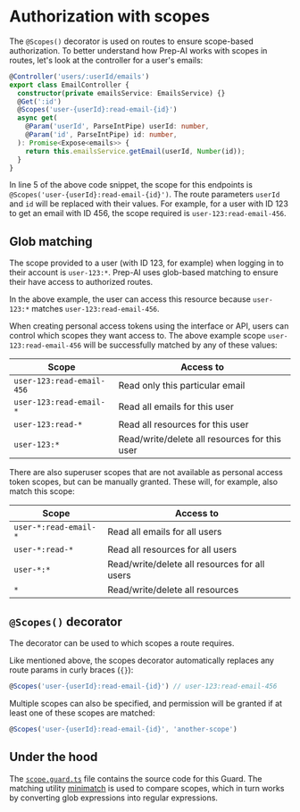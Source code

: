 # Authorization with scopes

The `@Scopes()` decorator is used on routes to ensure scope-based authorization. To better understand how Prep-AI works with scopes in routes, let's look at the controller for a user's emails:

```ts
@Controller('users/:userId/emails')
export class EmailController {
  constructor(private emailsService: EmailsService) {}
  @Get(':id')
  @Scopes('user-{userId}:read-email-{id}')
  async get(
    @Param('userId', ParseIntPipe) userId: number,
    @Param('id', ParseIntPipe) id: number,
  ): Promise<Expose<emails>> {
    return this.emailsService.getEmail(userId, Number(id));
  }
}
```

In line 5 of the above code snippet, the scope for this endpoints is `@Scopes('user-{userId}:read-email-{id}')`. The route parameters `userId` and `id` will be replaced with their values. For example, for a user with ID 123 to get an email with ID 456, the scope required is `user-123:read-email-456`.

## Glob matching

The scope provided to a user (with ID 123, for example) when logging in to their account is `user-123:*`. Prep-AI uses glob-based matching to ensure their have access to authorized routes.

In the above example, the user can access this resource because `user-123:*` matches `user-123:read-email-456`.

When creating personal access tokens using the interface or API, users can control which scopes they want access to. The above example scope `user-123:read-email-456` will be successfully matched by any of these values:

| Scope                     | Access to                                     |
| ------------------------- | --------------------------------------------- |
| `user-123:read-email-456` | Read only this particular email               |
| `user-123:read-email-*`   | Read all emails for this user                 |
| `user-123:read-*`         | Read all resources for this user              |
| `user-123:*`              | Read/write/delete all resources for this user |

There are also superuser scopes that are not available as personal access token scopes, but can be manually granted. These will, for example, also match this scope:

| Scope                 | Access to                                     |
| --------------------- | --------------------------------------------- |
| `user-*:read-email-*` | Read all emails for all users                 |
| `user-*:read-*`       | Read all resources for all users              |
| `user-*:*`            | Read/write/delete all resources for all users |
| `*`                   | Read/write/delete all resources               |

## `@Scopes()` decorator

The decorator can be used to which scopes a route requires.

Like mentioned above, the scopes decorator automatically replaces any route params in curly braces (`{}`):

```ts
@Scopes('user-{userId}:read-email-{id}') // user-123:read-email-456
```

Multiple scopes can also be specified, and permission will be granted if at least one of these scopes are matched:

```ts
@Scopes('user-{userId}:read-email-{id}', 'another-scope')
```

## Under the hood

The [`scope.guard.ts`](/src/modules/auth/scope.guard.ts) file contains the source code for this Guard. The matching utility [minimatch](https://github.com/isaacs/minimatch) is used to compare scopes, which in turn works by converting glob expressions into regular expressions.
